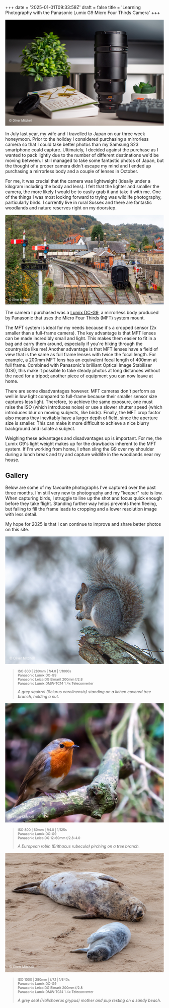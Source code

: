 +++
date = '2025-01-01T09:33:58Z'
draft = false
title = 'Learning Photography with the Panasonic Lumix G9 Micro Four Thirds Camera'
+++

![Panasonic Leica DG Elmarit 200mm f/2.8 on a desk](images/01012025-5.jpg "Panasonic Leica DG Elmarit 200mm f/2.8 on a desk")

In July last year, my wife and I travelled to Japan on our three week honeymoon. Prior to the holiday I considered purchasing a mirrorless camera so that I could take better photos than my Samsung S23 smartphone could capture. Ultimately, I decided against the purchase as I wanted to pack lightly due to the number of different destinations we'd be moving between. I still managed to take some fantastic photos of Japan, but the thought of a proper camera didn't escape my mind and I ended up purchasing a mirrorless body and a couple of lenses in October.

For me, it was crucial that the camera was lightweight (ideally under a kilogram including the body and lens). I felt that the lighter and smaller the camera, the more likely I would be to easily grab it and take it with me. One of the things I was most looking forward to trying was wildlife photography, particularly birds. I currently live in rural Sussex and there are fantastic woodlands and nature reserves right on my doorstep.

![Llangollen station.](images/01012025-4.jpg "Llangollen station")

The camera I purchased was a [Lumix DC-G9](https://www.panasonic.com/uk/consumer/cameras-camcorders/lumix-mirrorless-cameras/lumix-g-cameras/dc-g9.html), a mirrorless body produced by Panasonic that uses the Micro Four Thirds (MFT) system mount.

The MFT system is ideal for my needs because it's a cropped sensor (2x smaller than a full-frame camera). The key advantage is that MFT lenses can be made incredibly small and light. This makes them easier to fit in a bag and carry them around, especially if you're hiking through the countryside like me! Another advantage is that MFT lenses have a field of view that is the same as full frame lenses with twice the focal length. For example, a 200mm MFT lens has an equivalent focal length of 400mm at full frame. Combined with Panasonic's brilliant Optical Image Stabiliser (OSI), this make it possible to take steady photos at long distances without the need for a tripod; another piece of equipment you can now leave at home.

There are some disadvantages however. MFT cameras don't perform as well in low light compared to full-frame because their smaller sensor size captures less light. Therefore, to achieve the same exposure, one must raise the ISO (which introduces noise) or use a slower shutter speed (which introduces blur on moving subjects, like birds). Finally, the MFT crop factor also means they inevitably have a larger depth of field, since the aperture size is smaller. This can make it more difficult to achieve a nice blurry background and isolate a subject.

Weighing these advantages and disadvantages up is important. For me, the Lumix G9's light weight makes up for the drawbacks inherent to the MFT system. If I'm working from home, I often sling the G9 over my shoulder during a lunch break and try and capture wildlife in the woodlands near my house.

<h2 class="golden-title">Gallery</h2>
Below are some of my favourite photographs I've captured over the past three months. I'm still very new to photography and my "keeper" rate is low. When capturing birds, I struggle to line up the shot and focus quick enough before they take flight. Standing further way helps prevents them fleeing, but failing to fill the frame leads to cropping and a lower resolution image with less detail.

My hope for 2025 is that I can continue to improve and share better photos on this site.

![A grey squirrel (Sciurus carolinensis) standing on a lichen covered tree branch, holding a nut.](images/01012025-1.jpg "Grey Squirrel (Sciurus carolinensis)")

<blockquote>
    <div class="photo-info-wrapper">
        <p class="photo-info-child" style="font-size: 8pt;">
            ISO 800 | 280mm | f/4.0 | 1/1000s<br>
            Panasonic Lumix DC-G9<br>
            Panasonic Leica DG Elmarit 200mm f/2.8<br>
            Panasonic Lumix DMW-TC14 1.4x Teleconverter<br>
        </p>
        <p class="photo-info-child" style="font-size: 9.5pt;">
            <i>A grey squirrel (Sciurus carolinensis) standing on a lichen covered tree branch, holding a nut.</i>
        </p>
    </div>
</blockquote>

![A European robin (Erithacus rubecula) perching on a tree branch.](images/01012025-2.jpg "European robin (Erithacus rubecula)")

<blockquote>
    <div class="photo-info-wrapper">
        <p class="photo-info-child" style="font-size: 8pt;">
            ISO 800 | 60mm | f/4.0 | 1/125s<br>
            Panasonic Lumix DC-G9<br>
            Panasonic Leica DG 12-60mm f/2.8-4.0<br>
        </p>
        <p class="photo-info-child" style="font-size: 9.5pt;">
            <i>A European robin (Erithacus rubecula) pirching on a tree branch.</i>
        </p>
    </div>
</blockquote>

![A grey seal (Halichoerus grypus) mother and pup resting on a sandy beach.](images/01012025-3.jpg "Grey Seal (Halichoerus grypus)")

<blockquote>
    <div class="photo-info-wrapper">
        <p class="photo-info-child" style="font-size: 8pt;">
            ISO 1000 | 280mm | f/7.1 | 1/640s<br>
            Panasonic Lumix DC-G9<br>
            Panasonic Leica DG Elmarit 200mm f/2.8<br>
            Panasonic Lumix DMW-TC14 1.4x Teleconverter<br>
        </p>
        <p class="photo-info-child" style="font-size: 9.5pt;">
            <i>A grey seal (Halichoerus grypus) mother and pup resting on a sandy beach.</i>
        </p>
    </div>
</blockquote>
